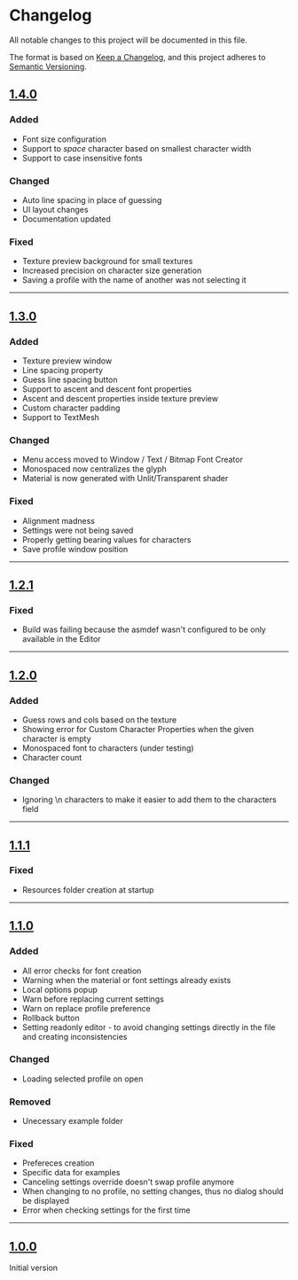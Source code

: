 # Changelog

All notable changes to this project will be documented in this file.

The format is based on [Keep a Changelog](https://keepachangelog.com/en/1.1.0/),
and this project adheres to [Semantic Versioning](https://semver.org/spec/v2.0.0.html).

## [1.4.0]

### Added

-  Font size configuration
-  Support to _space_ character based on smallest character width
-  Support to case insensitive fonts

### Changed

-  Auto line spacing in place of guessing
-  UI layout changes
-  Documentation updated

### Fixed

-  Texture preview background for small textures
-  Increased precision on character size generation
-  Saving a profile with the name of another was not selecting it

---

## [1.3.0]

### Added

-  Texture preview window
-  Line spacing property
-  Guess line spacing button
-  Support to ascent and descent font properties
-  Ascent and descent properties inside texture preview
-  Custom character padding
-  Support to TextMesh

### Changed

-  Menu access moved to Window / Text / Bitmap Font Creator
-  Monospaced now centralizes the glyph
-  Material is now generated with Unlit/Transparent shader

### Fixed

-  Alignment madness
-  Settings were not being saved
-  Properly getting bearing values for characters
-  Save profile window position

---

## [1.2.1]

### Fixed

-  Build was failing because the asmdef wasn't configured to be only available in the Editor

---

## [1.2.0]

### Added

-  Guess rows and cols based on the texture
-  Showing error for Custom Character Properties when the given character is empty
-  Monospaced font to characters (under testing)
-  Character count

### Changed

-  Ignoring \n characters to make it easier to add them to the characters field

---

## [1.1.1]

### Fixed

-  Resources folder creation at startup

---

## [1.1.0]

### Added

-  All error checks for font creation
-  Warning when the material or font settings already exists
-  Local options popup
-  Warn before replacing current settings
-  Warn on replace profile preference
-  Rollback button
-  Setting readonly editor - to avoid changing settings directly in the file and creating inconsistencies

### Changed

-  Loading selected profile on open

### Removed

-  Unecessary example folder

### Fixed

-  Prefereces creation
-  Specific data for examples
-  Canceling settings override doesn't swap profile anymore
-  When changing to no profile, no setting changes, thus no dialog should be displayed
-  Error when checking settings for the first time

---

## [1.0.0]

Initial version

[1.4.0]: https://github.com/kleber-swf/unity-bitmap-font-creator/releases/tag/1.4.0
[1.3.0]: https://github.com/kleber-swf/unity-bitmap-font-creator/releases/tag/1.3.0
[1.2.1]: https://github.com/kleber-swf/unity-bitmap-font-creator/releases/tag/1.2.1
[1.2.0]: https://github.com/kleber-swf/unity-bitmap-font-creator/releases/tag/1.2.0
[1.1.1]: https://github.com/kleber-swf/unity-bitmap-font-creator/releases/tag/1.1.1
[1.1.0]: https://github.com/kleber-swf/unity-bitmap-font-creator/releases/tag/1.1.0
[1.0.0]: https://github.com/kleber-swf/unity-bitmap-font-creator/releases/tag/1.0.0
